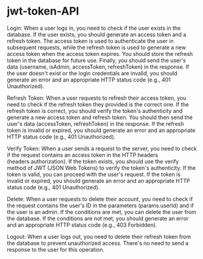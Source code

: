 # jwt-token-API
Login:
When a user logs in, you need to check if the user exists in the database. If the user exists, you should generate an access token and a refresh token. The access token is used to authenticate the user in subsequent requests, while the refresh token is used to generate a new access token when the access token expires. You should store the refresh token in the database for future use. Finally, you should send the user's data (username, isAdmin, accessToken, refreshToken) in the response.
If the user doesn't exist or the login credentials are invalid, you should generate an error and an appropriate HTTP status code (e.g., 401 Unauthorized).

Refresh Token:
When a user requests to refresh their access token, you need to check if the refresh token they provided is the correct one. If the refresh token is correct, you should verify the token's authenticity and generate a new access token and refresh token. You should then send the user's data (accessToken, refreshToken) in the response.
If the refresh token is invalid or expired, you should generate an error and an appropriate HTTP status code (e.g., 401 Unauthorized).

Verify Token:
When a user sends a request to the server, you need to check if the request contains an access token in the HTTP headers (headers.authorization). If the token exists, you should use the verify method of JWT (JSON Web Tokens) to verify the token's authenticity. If the token is valid, you can proceed with the user's request. If the token is invalid or expired, you should generate an error and an appropriate HTTP status code (e.g., 401 Unauthorized).

Delete:
When a user requests to delete their account, you need to check if the request contains the user's ID in the parameters (params.userId) and if the user is an admin. If the conditions are met, you can delete the user from the database. If the conditions are not met, you should generate an error and an appropriate HTTP status code (e.g., 403 Forbidden).

Logout:
When a user logs out, you need to delete their refresh token from the database to prevent unauthorized access. There's no need to send a response to the user for this operation.
